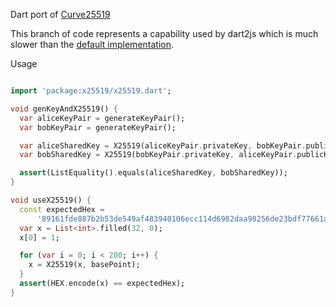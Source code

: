 Dart port of [Curve25519](https://github.com/golang/crypto/tree/master/curve25519)


This branch of code represents a capability used by dart2js which is much slower than the [default implementation](https://github.com/Tougee/curve25519).

Usage
```dart

import 'package:x25519/x25519.dart';

void genKeyAndX25519() {
  var aliceKeyPair = generateKeyPair();
  var bobKeyPair = generateKeyPair();

  var aliceSharedKey = X25519(aliceKeyPair.privateKey, bobKeyPair.publicKey);
  var bobSharedKey = X25519(bobKeyPair.privateKey, aliceKeyPair.publicKey);

  assert(ListEquality().equals(aliceSharedKey, bobSharedKey));
}

void useX25519() {
  const expectedHex =
      '89161fde887b2b53de549af483940106ecc114d6982daa98256de23bdf77661a';
  var x = List<int>.filled(32, 0);
  x[0] = 1;

  for (var i = 0; i < 200; i++) {
    x = X25519(x, basePoint);
  }
  assert(HEX.encode(x) == expectedHex);
}
```
